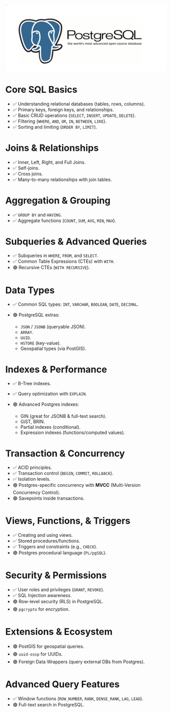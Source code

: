 ![1759604514156](image/SQL&PostgreSQLFundamentals/1759604514156.png)

# Core SQL Basics

* ✅ Understanding relational databases (tables, rows, columns).
* ✅ Primary keys, foreign keys, and relationships.
* ✅ Basic CRUD operations (`SELECT`, `INSERT`, `UPDATE`, `DELETE`).
* ✅ Filtering (`WHERE`, `AND`, `OR`, `IN`, `BETWEEN`, `LIKE`).
* ✅ Sorting and limiting (`ORDER BY`, `LIMIT`).

# Joins & Relationships

* ✅ Inner, Left, Right, and Full Joins.
* ✅ Self-joins.
* ✅ Cross joins.
* ✅ Many-to-many relationships with join tables.

# Aggregation & Grouping

* ✅ `GROUP BY` and `HAVING`.
* ✅ Aggregate functions (`COUNT`, `SUM`, `AVG`, `MIN`, `MAX`).

# Subqueries & Advanced Queries

* ✅ Subqueries in `WHERE`, `FROM`, and `SELECT`.
* ✅ Common Table Expressions (CTEs) with `WITH`.
* 🟣 Recursive CTEs (`WITH RECURSIVE`).

# Data Types

* ✅ Common SQL types: `INT`, `VARCHAR`, `BOOLEAN`, `DATE`, `DECIMAL`.
* 🟣 PostgreSQL extras:

  * `JSON` / `JSONB` (queryable JSON).
  * `ARRAY`.
  * `UUID`.
  * `HSTORE` (key-value).
  * Geospatial types (via PostGIS).

# Indexes & Performance

* ✅ B-Tree indexes.
* ✅ Query optimization with `EXPLAIN`.
* 🟣 Advanced Postgres indexes:

  * GIN (great for JSONB & full-text search).
  * GiST, BRIN.
  * Partial indexes (conditional).
  * Expression indexes (functions/computed values).

# Transaction & Concurrency

* ✅ ACID principles.
* ✅ Transaction control (`BEGIN`, `COMMIT`, `ROLLBACK`).
* ✅ Isolation levels.
* 🟣 Postgres-specific concurrency with **MVCC** (Multi-Version Concurrency Control).
* 🟣 Savepoints inside transactions.

# Views, Functions, & Triggers

* ✅ Creating and using views.
* ✅ Stored procedures/functions.
* ✅ Triggers and constraints (e.g., `CHECK`).
* 🟣 Postgres procedural language (`PL/pgSQL`).

# Security & Permissions

* ✅ User roles and privileges (`GRANT`, `REVOKE`).
* ✅ SQL Injection awareness.
* 🟣 Row-level security (RLS) in PostgreSQL.
* 🟣 `pgcrypto` for encryption.

# Extensions & Ecosystem

* 🟣 PostGIS for geospatial queries.
* 🟣 `uuid-ossp` for UUIDs.
* 🟣 Foreign Data Wrappers (query external DBs from Postgres).

# Advanced Query Features

* ✅ Window functions (`ROW_NUMBER`, `RANK`, `DENSE_RANK`, `LAG`, `LEAD`).
* 🟣 Full-text search in PostgreSQL.
